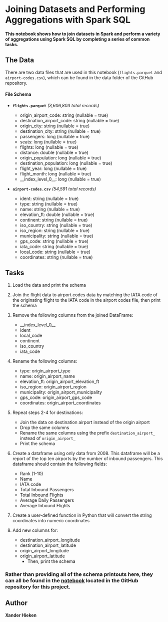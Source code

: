 
# Joining Datasets and Performing Aggregations with Spark SQL

**This notebook shows how to join datasets in Spark and perform a variety of aggregations using Spark SQL by completing a series of common tasks.**

## The Data
There are two data files that are used in this notebook (`flights.parquet` and `airport-codes.csv`), which can be found in the data folder of the GitHub repository.

#### File Schema
* **`flights.parquet`** *(3,606,803 total records)*
	* origin_airport_code: string (nullable = true)
	* destination_airport_code: string (nullable = true)
	* origin_city: string (nullable = true)
	* destination_city: string (nullable = true)
	* passengers: long (nullable = true)
	* seats: long (nullable = true)
	* flights: long (nullable = true)
	* distance: double (nullable = true)
	* origin_population: long (nullable = true)
 	* destination_population: long (nullable = true)
	* flight_year: long (nullable = true)
	* flight_month: long (nullable = true)
	* \_\_index_level_0\_\_: long (nullable = true)

* **`airport-codes.csv`** *(54,591 total records)*
	* ident: string (nullable = true)
	* type: string (nullable = true)
	* name: string (nullable = true)
	* elevation_ft: double (nullable = true)
	* continent: string (nullable = true)
	* iso_country: string (nullable = true)
	* iso_region: string (nullable = true)
	* municipality: string (nullable = true)
	* gps_code: string (nullable = true)
	* iata_code: string (nullable = true)
	* local_code: string (nullable = true)
	* coordinates: string (nullable = true)

## Tasks
1. Load the data and print the schema

3. Join the flight data to airport codes data by matching the IATA code of the originating flight to the IATA code in the airport codes file, then print the schema

4. Remove the following columns from the joined DataFrame:
	-   \_\_index_level_0\_\_
	-   ident
	-   local_code
	-   continent
	-   iso_country
	-   iata_code

5. Rename the following columns:
	-   type: origin_airport_type
	-   name: origin_airport_name
	-   elevation_ft: origin_airport_elevation_ft
	-   iso_region: origin_airport_region
	-   municipality: origin_airport_municipality
	-   gps_code: origin_airport_gps_code
	-   coordinates: origin_airport_coordinates

6. Repeat steps 2-4 for destinations:
	* Join the data on destination airport instead of the origin airport
	* Drop the same columns
	* Rename the same columns using the prefix `destination_airport_` instead of `origin_airport_` 
	* Print the schema

7. Create a dataframe using only data from 2008. This dataframe will be a report of the top ten airports by the number of inbound passengers. This dataframe should contain the following fields:
	-   Rank (1-10)
	-   Name
	-   IATA code
	-   Total Inbound Passengers
	-   Total Inbound Flights
	-   Average Daily Passengers
	-   Average Inbound Flights 

8. Create a user-defined function in Python that will convert the string coordinates into numeric coordinates

9. Add new columns for:
	*  destination_airport_longitude
	* destination_airport_latitude
	* origin_airport_longitude
	* origin_airport_latitude 
		* Then, print the schema

### Rather than providing all of the schema printouts here, they can all be found in the [notebook](https://github.com/xanderhieken/SparkAggregations/blob/master/Spark%20Aggregations.ipynb) located in the GitHub repository for this project.

## Author
**Xander Hieken**
